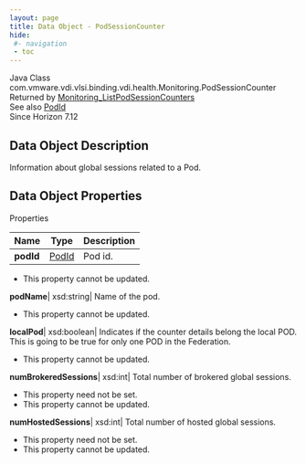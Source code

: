 ```yaml
---
layout: page
title: Data Object - PodSessionCounter
hide:
 #- navigation
 - toc
---
```






Java Class
    com.vmware.vdi.vlsi.binding.vdi.health.Monitoring.PodSessionCounter  
Returned by
     [Monitoring_ListPodSessionCounters](vdi.health.Monitoring.md#listPodSessionCounters)  
See also
     [PodId](vdi.entity.PodId.md)  
Since 
    Horizon 7.12

## Data Object Description 

Information about global sessions related to a Pod. 

## Data Object Properties

Properties

Name |  Type |  Description   
---|---|---  
**podId**| [PodId](vdi.entity.PodId.md)|  Pod id.   


 * This property cannot be updated.

  
**podName**|  xsd:string|  Name of the pod.   


 * This property cannot be updated.

  
**localPod**|  xsd:boolean|  Indicates if the counter details belong the local POD. This is going to be true for only one POD in the Federation.   


 * This property cannot be updated.

  
**numBrokeredSessions**|  xsd:int|  Total number of brokered global sessions.   


 * This property need not be set.
 * This property cannot be updated.

  
**numHostedSessions**|  xsd:int|  Total number of hosted global sessions.   


 * This property need not be set.
 * This property cannot be updated.

  
  
  
   
  
  

